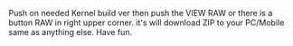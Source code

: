 Push on needed Kernel build ver then push the VIEW RAW or there is a button RAW in right upper corner. it's will download ZIP to your PC/Mobile same as anything else.
Have fun.
